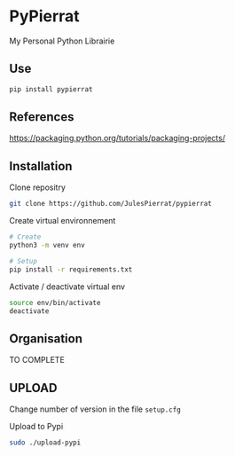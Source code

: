 # PyPierrat
My Personal Python Librairie

## Use
```bash
pip install pypierrat
```

## References
https://packaging.python.org/tutorials/packaging-projects/

## Installation

Clone repositry
```bash
git clone https://github.com/JulesPierrat/pypierrat
```

Create virtual environnement
```bash
# Create
python3 -m venv env

# Setup
pip install -r requirements.txt
```

Activate / deactivate virtual env
```bash
source env/bin/activate
deactivate
```

## Organisation

TO COMPLETE

## UPLOAD

Change number of version in the file `setup.cfg`
	
Upload to Pypi
```bash
sudo ./upload-pypi
```
